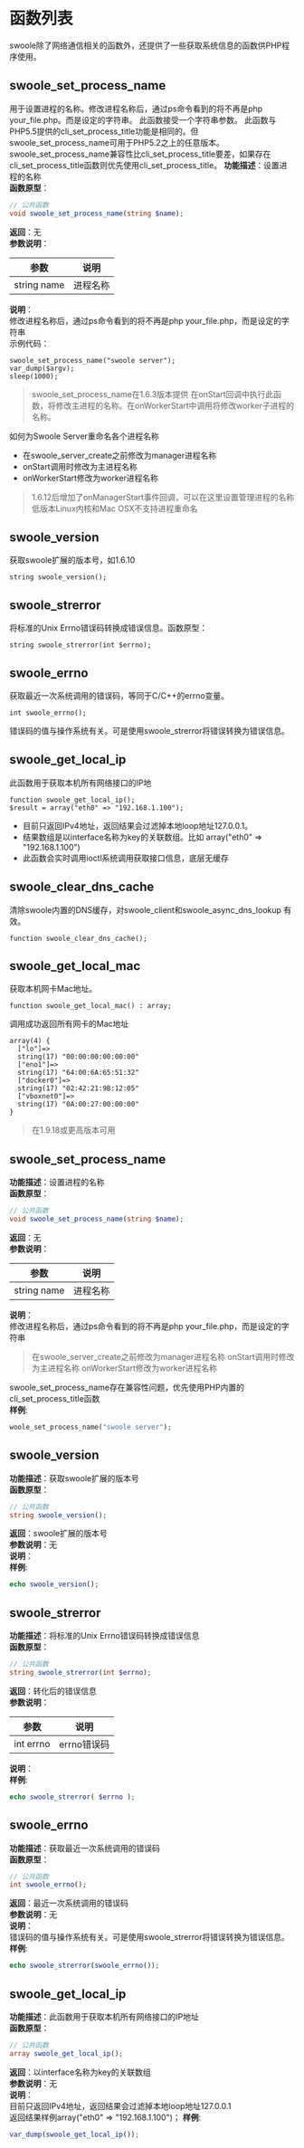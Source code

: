 # 函数列表

swoole除了网络通信相关的函数外，还提供了一些获取系统信息的函数供PHP程序使用。
## swoole_set_process_name 
用于设置进程的名称。修改进程名称后，通过ps命令看到的将不再是php your_file.php。而是设定的字符串。 此函数接受一个字符串参数。 此函数与PHP5.5提供的cli_set_process_title功能是相同的。但swoole_set_process_name可用于PHP5.2之上的任意版本。swoole_set_process_name兼容性比cli_set_process_title要差，如果存在cli_set_process_title函数则优先使用cli_set_process_title。
**功能描述**：设置进程的名称<br>
**函数原型**：<br>
```php
// 公共函数
void swoole_set_process_name(string $name);
```
**返回**：无<br>
**参数说明**：<br>

| 参数        | 说明   |
|  --------  |  -------- |
| string name | 进程名称 |

**说明**：<br>
修改进程名称后，通过ps命令看到的将不再是php your_file.php，而是设定的字符串<br>
示例代码：
```
swoole_set_process_name("swoole server");
var_dump($argv);
sleep(1000);
```
>swoole_set_process_name在1.6.3版本提供
>在onStart回调中执行此函数，将修改主进程的名称。在onWorkerStart中调用将修改worker子进程的名称。

如何为Swoole Server重命名各个进程名称

* 在swoole_server_create之前修改为manager进程名称
* onStart调用时修改为主进程名称
* onWorkerStart修改为worker进程名称

>1.6.12后增加了onManagerStart事件回调，可以在这里设置管理进程的名称
>低版本Linux内核和Mac OSX不支持进程重命名

## swoole_version
获取swoole扩展的版本号，如1.6.10
```
string swoole_version();
```
## swoole_strerror
将标准的Unix Errno错误码转换成错误信息。函数原型：
```
string swoole_strerror(int $errno);
```
## swoole_errno 
获取最近一次系统调用的错误码，等同于C/C++的errno变量。
```
int swoole_errno();
```

错误码的值与操作系统有关。可是使用swoole_strerror将错误转换为错误信息。
## swoole_get_local_ip 

此函数用于获取本机所有网络接口的IP地
```
function swoole_get_local_ip();
$result = array("eth0" => "192.168.1.100");
```

* 目前只返回IPv4地址，返回结果会过滤掉本地loop地址127.0.0.1。
* 结果数组是以interface名称为key的关联数组。比如 array("eth0" => "192.168.1.100")
* 此函数会实时调用ioctl系统调用获取接口信息，底层无缓存

## swoole_clear_dns_cache
清除swoole内置的DNS缓存，对swoole_client和swoole_async_dns_lookup 有效。
```
function swoole_clear_dns_cache();
```
## swoole_get_local_mac 
获取本机网卡Mac地址。
```
function swoole_get_local_mac() : array;
```
调用成功返回所有网卡的Mac地址
```
array(4) {
  ["lo"]=>
  string(17) "00:00:00:00:00:00"
  ["eno1"]=>
  string(17) "64:00:6A:65:51:32"
  ["docker0"]=>
  string(17) "02:42:21:9B:12:05"
  ["vboxnet0"]=>
  string(17) "0A:00:27:00:00:00"
}
```
>在1.9.18或更高版本可用

## **swoole_set_process_name**
**功能描述**：设置进程的名称<br>
**函数原型**：<br>
```php
// 公共函数
void swoole_set_process_name(string $name);
```
**返回**：无<br>
**参数说明**：<br>

| 参数        | 说明   |
|  --------  |  -------- |
| string name | 进程名称 |

**说明**：<br>
修改进程名称后，通过ps命令看到的将不再是php your_file.php，而是设定的字符串<br>

> 在swoole_server_create之前修改为manager进程名称
onStart调用时修改为主进程名称
onWorkerStart修改为worker进程名称

swoole_set_process_name存在兼容性问题，优先使用PHP内置的cli_set_process_title函数<br>
**样例**:
```php
woole_set_process_name("swoole server");
```

## **swoole_version**
**功能描述**：获取swoole扩展的版本号<br>
**函数原型**：<br>
```php
// 公共函数
string swoole_version();
```
**返回**：swoole扩展的版本号<br>
**参数说明**：无<br>
**说明**：<br>
**样例**:
```php
echo swoole_version();
```

## **swoole_strerror**
**功能描述**：将标准的Unix Errno错误码转换成错误信息<br>
**函数原型**：<br>
```php
// 公共函数
string swoole_strerror(int $errno);
```
**返回**：转化后的错误信息<br>
**参数说明**：<br>

| 参数        | 说明   |
|  --------  |  -------- |
| int errno | errno错误码 |

**说明**：<br>
**样例**:
```php
echo swoole_strerror( $errno );
```

## **swoole_errno**
**功能描述**：获取最近一次系统调用的错误码<br>
**函数原型**：<br>
```php
// 公共函数
int swoole_errno();
```
**返回**：最近一次系统调用的错误码<br>
**参数说明**：无<br>
**说明**：<br>
错误码的值与操作系统有关。可是使用swoole_strerror将错误转换为错误信息。<br>
**样例**:
```php
echo swoole_strerror(swoole_errno());
```

## **swoole_get_local_ip**
**功能描述**：此函数用于获取本机所有网络接口的IP地址<br>
**函数原型**：<br>
```php
// 公共函数
array swoole_get_local_ip();
```
**返回**：以interface名称为key的关联数组<br>
**参数说明**：无<br>
**说明**：<br>
目前只返回IPv4地址，返回结果会过滤掉本地loop地址127.0.0.1<br>
返回结果样例array("eth0" => "192.168.1.100")；
**样例**:
```php
var_dump(swoole_get_local_ip());
```